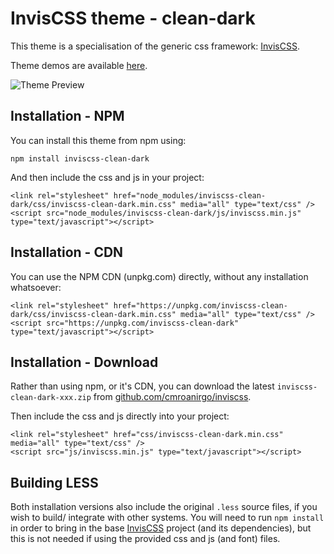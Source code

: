 # InvisCSS theme - clean-dark

This theme is a specialisation of the generic css framework: [InvisCSS](https://github.com/cmroanirgo/inviscss).

Theme demos are available [here](https://cmroanirgo.github.io/inviscss/demo/themes.html).

![Theme Preview](https://cmroanirgo.github.io/inviscss/demo/images/clean-dark-preview.png)


## Installation - NPM

You can install this theme from npm using:

```
npm install inviscss-clean-dark
```

And then include the css and js in your project:

```
<link rel="stylesheet" href="node_modules/inviscss-clean-dark/css/inviscss-clean-dark.min.css" media="all" type="text/css" />
<script src="node_modules/inviscss-clean-dark/js/inviscss.min.js" type="text/javascript"></script>
```

## Installation - CDN

You can use the NPM CDN (unpkg.com) directly, without any installation whatsoever:

```
<link rel="stylesheet" href="https://unpkg.com/inviscss-clean-dark/css/inviscss-clean-dark.min.css" media="all" type="text/css" />
<script src="https://unpkg.com/inviscss-clean-dark" type="text/javascript"></script>
```


## Installation - Download

<p>Rather than using npm, or it's CDN, you can download the latest <code>inviscss-clean-dark-xxx.zip</code> from <a href="https://github.com/cmroanirgo/inviscss/releases/latest"><i class="fa fa-github"></i>github.com/cmroanirgo/inviscss</a>.</p>

Then include the css and js directly into your project:

```
<link rel="stylesheet" href="css/inviscss-clean-dark.min.css" media="all" type="text/css" />
<script src="js/inviscss.min.js" type="text/javascript"></script>
```

## Building LESS

Both installation versions also include the original <code>.less</code> source files, if you wish to build/ integrate with other systems. You will need to run `npm install` in order to bring in the base [InvisCSS](https://www.npmjs.com/package/inviscss) project (and its dependencies), but this is not needed if using the provided css and js (and font) files.

